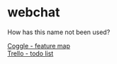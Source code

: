 webchat
=======

How has this name not been used?


[Coggle - feature map](https://coggle.it/diagram/548413a31a151b440c19fa6e)  
[Trello - todo list](https://trello.com/b/gZYLNKpP/webchat)

